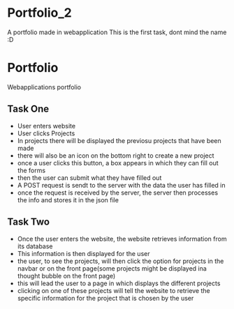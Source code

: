 # Portfolio_2
A portfolio made in webapplication
This is the first task, dont mind the name :D
# Portfolio
Webapplications portfolio

## Task One

- User enters website
- User clicks Projects
- In projects there will be displayed the previosu projects that have been made
- there will also be an icon on the bottom right to create a new project
- once a user clicks this button, a box appears in which they can fill out the forms
- then the user can submit what they have filled out
- A POST request is sendt to the server with the data the user has filled in
- once the request is received by the server, the server then processes the info and stores it in the json file

## Task Two

- Once the user enters the website, the website retrieves information from its database
- This information is then displayed for the user
- the user, to see the projects, will then click the option for projects in the navbar or on the front page(some projects might be displayed ina thought bubble on the front page)
- this will lead the user to a page in which displays the different projects
- clicking on one of these projects will tell the website to retrieve the specific information for the project that is chosen by the user


